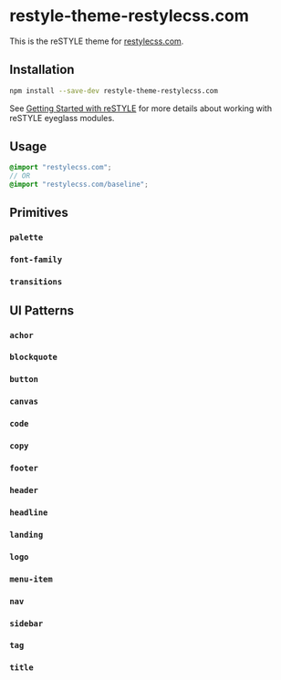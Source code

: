 # restyle-theme-restylecss.com

This is the reSTYLE theme for [restylecss.com](http://restylecss.com).

## Installation

```sh
npm install --save-dev restyle-theme-restylecss.com
```

See [Getting Started with reSTYLE](http://restylecss.com/documentation/getting-started) for more details about working with reSTYLE eyeglass modules.

## Usage

```scss
@import "restylecss.com";
// OR
@import "restylecss.com/baseline";
```

## Primitives

### `palette`

### `font-family`

### `transitions`

## UI Patterns

### `achor`

### `blockquote`

### `button`

### `canvas`

### `code`

### `copy`

### `footer`

### `header`

### `headline`

### `landing`

### `logo`

### `menu-item`

### `nav`

### `sidebar`

### `tag`

### `title`
